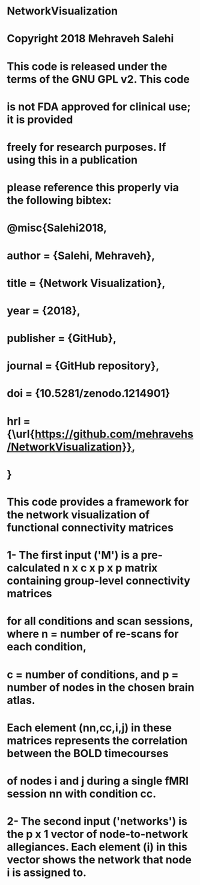 # NetworkVisualization

# Copyright 2018 Mehraveh Salehi
# This code is released under the terms of the GNU GPL v2. This code
# is not FDA approved for clinical use; it is provided
# freely for research purposes. If using this in a publication
# please reference this properly via the following bibtex:
# @misc{Salehi2018,
#   author = {Salehi, Mehraveh},
#   title = {Network Visualization},
#   year = {2018},
#   publisher = {GitHub},
#   journal = {GitHub repository},
#   doi = {10.5281/zenodo.1214901}
#   hrl = {\url{https://github.com/mehravehs/NetworkVisualization}},
# }
#
# This code provides a framework for the network visualization of functional connectivity matrices
#
# 1- The first input ('M') is a pre-calculated n x c x p x p matrix containing group-level connectivity matrices
#    for all conditions and scan sessions, where n = number of re-scans for each condition, 
#    c = number of conditions, and p = number of nodes in the chosen brain atlas.
#    Each element (nn,cc,i,j) in these matrices represents the correlation between the BOLD timecourses
#    of nodes i and j during a single fMRI session nn with condition cc. 
#
# 2- The second input ('networks') is the p x 1 vector of node-to-network allegiances. Each element (i) in this vector shows the network that node i is assigned to.


